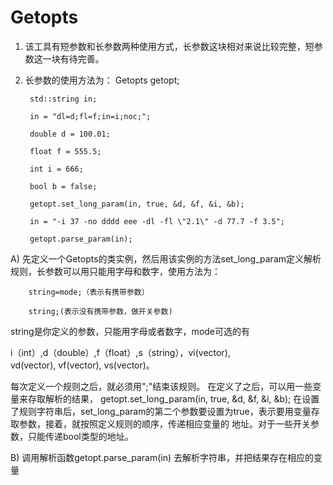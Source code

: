 # Getopts
1. 该工具有短参数和长参数两种使用方式，长参数这块相对来说比较完整，短参数这一块有待完善。
2. 长参数的使用方法为：
        Getopts getopt;

      	std::string in;
      	
      	in = "dl=d;fl=f;in=i;noc;";
      	
      	double d = 100.01;
      	
      	float f = 555.5;
      	
      	int i = 666;
      	
      	bool b = false;
      	
      	getopt.set_long_param(in, true, &d, &f, &i, &b);
      	
      	in = "-i 37 -no dddd eee -dl -fl \"2.1\" -d 77.7 -f 3.5";
      	
      	getopt.parse_param(in);
  A) 先定义一个Getopts的类实例，然后用该实例的方法set_long_param定义解析规则，长参数可以用只能用字母和数字，使用方法为：
  
        string=mode;（表示有携带参数）
        
        string;(表示没有携带参数，做开关参数)
        
  string是你定义的参数，只能用字母或者数字，mode可选的有
  
  i（int）,d（double）,f（float）,s（string），vi(vector<int>),         
  vd(vector<double>), vf(vector<float>), vs(vector<string>)。
  
  每次定义一个规则之后，就必须用";"结束该规则。  在定义了之后，可以用一些变量来存取解析的结果，
  getopt.set_long_param(in, true, &d, &f, &i, &b);
  在设置了规则字符串后，set_long_param的第二个参数要设置为true，表示要用变量存取参数，接着，就按照定义规则的顺序，传递相应变量的   地址。对于一些开关参数，只能传递bool类型的地址。
  
  B) 调用解析函数getopt.parse_param(in) 去解析字符串，并把结果存在相应的变量
